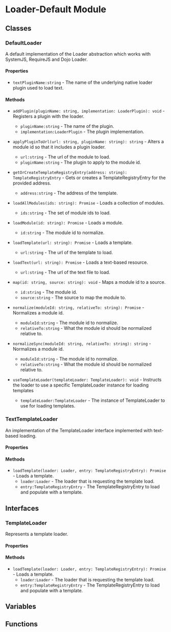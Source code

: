 # Loader-Default Module

## Classes


### DefaultLoader

A default implementation of the Loader abstraction which works with SystemJS, RequireJS and Dojo Loader.

#### Properties

* `textPluginName:string` - The name of the underlying native loader plugin used to load text.

#### Methods


* `addPlugin(pluginName: string, implementation: LoaderPlugin): void` - Registers a plugin with the loader.
  * `pluginName:string` - The name of the plugin.
  * `implementation:LoaderPlugin` - The plugin implementation.



* `applyPluginToUrl(url: string, pluginName: string): string` - Alters a module id so that it includes a plugin loader.
  * `url:string` - The url of the module to load.
  * `pluginName:string` - The plugin to apply to the module id.


* `getOrCreateTemplateRegistryEntry(address: string): TemplateRegistryEntry` - Gets or creates a TemplateRegistryEntry for the provided address.
  * `address:string` - The address of the template.


* `loadAllModules(ids: string): Promise` - Loads a collection of modules.
  * `ids:string` - The set of module ids to load.


* `loadModule(id: string): Promise` - Loads a module.
  * `id:string` - The module id to normalize.


* `loadTemplate(url: string): Promise` - Loads a template.
  * `url:string` - The url of the template to load.


* `loadText(url: string): Promise` - Loads a text-based resource.
  * `url:string` - The url of the text file to load.


* `map(id: string, source: string): void` - Maps a module id to a source.
  * `id:string` - The module id.
  * `source:string` - The source to map the module to.



* `normalize(moduleId: string, relativeTo: string): Promise` - Normalizes a module id.
  * `moduleId:string` - The module id to normalize.
  * `relativeTo:string` - What the module id should be normalized relative to.


* `normalizeSync(moduleId: string, relativeTo: string): string` - Normalizes a module id.
  * `moduleId:string` - The module id to normalize.
  * `relativeTo:string` - What the module id should be normalized relative to.


* `useTemplateLoader(templateLoader: TemplateLoader): void` - Instructs the loader to use a specific TemplateLoader instance for loading templates
  * `templateLoader:TemplateLoader` - The instance of TemplateLoader to use for loading templates.




### TextTemplateLoader

An implementation of the TemplateLoader interface implemented with text-based loading.

#### Properties


#### Methods


* `loadTemplate(loader: Loader, entry: TemplateRegistryEntry): Promise` - Loads a template.
  * `loader:Loader` - The loader that is requesting the template load.
  * `entry:TemplateRegistryEntry` - The TemplateRegistryEntry to load and populate with a template.



## Interfaces


### TemplateLoader

Represents a template loader.

#### Properties


#### Methods


* `loadTemplate(loader: Loader, entry: TemplateRegistryEntry): Promise` - Loads a template.
  * `loader:Loader` - The loader that is requesting the template load.
  * `entry:TemplateRegistryEntry` - The TemplateRegistryEntry to load and populate with a template.



## Variables


## Functions

